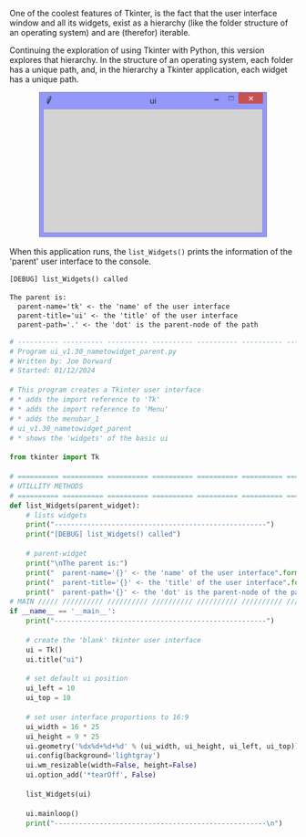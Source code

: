One of the coolest features of Tkinter, is the fact that the user interface
window and all its widgets, exist as a hierarchy (like the folder structure
of an operating system) and are (therefor) iterable.

Continuing the exploration of using Tkinter with Python, this version
explores that hierarchy. In the structure of an operating system,
each folder has a unique path, and, in the hierarchy a Tkinter
application, each widget has a unique path. 

<p align="center">
  <img width="400" alt="ui_v1.30_nametowidget_parent.py" src="illustrations/ui_v1.30_nametowidget_parent.png" />
</p>

When this application runs, the `list_Widgets()` prints the information
of the 'parent' user interface to the console.

```
[DEBUG] list_Widgets() called

The parent is:
  parent-name='tk' <- the 'name' of the user interface
  parent-title='ui' <- the 'title' of the user interface
  parent-path='.' <- the 'dot' is the parent-node of the path
```

```Python
# ---------- ---------- ---------- ---------- ---------- ---------- ---------- ----------
# Program ui_v1.30_nametowidget_parent.py
# Written by: Joe Dorward
# Started: 01/12/2024

# This program creates a Tkinter user interface
# * adds the import reference to 'Tk'
# * adds the import reference to 'Menu'
# * adds the menubar_1
# ui_v1.30_nametowidget_parent
# * shows the 'widgets' of the basic ui

from tkinter import Tk

# ========== ========== ========== ========== ========== ========== ========== ==========
# UTILLITY METHODS
# ========== ========== ========== ========== ========== ========== ========== ==========
def list_Widgets(parent_widget):
    # lists widgets
    print("----------------------------------------------------")
    print("[DEBUG] list_Widgets() called")

    # parent-widget
    print("\nThe parent is:")
    print("  parent-name='{}' <- the 'name' of the user interface".format(parent_widget.winfo_name()))
    print("  parent-title='{}' <- the 'title' of the user interface".format(parent_widget.title()))
    print("  parent-path='{}' <- the 'dot' is the parent-node of the path".format(parent_widget))
# MAIN ///// ////////// ////////// ////////// ////////// ////////// ////////// //////////
if __name__ == '__main__':        
    print("----------------------------------------------------")

    # create the 'blank' tkinter user interface
    ui = Tk()
    ui.title("ui")

    # set default ui position
    ui_left = 10
    ui_top = 10

    # set user interface proportions to 16:9
    ui_width = 16 * 25
    ui_height = 9 * 25
    ui.geometry('%dx%d+%d+%d' % (ui_width, ui_height, ui_left, ui_top))
    ui.config(background='lightgray')
    ui.wm_resizable(width=False, height=False)
    ui.option_add('*tearOff', False)

    list_Widgets(ui)

    ui.mainloop()
    print("----------------------------------------------------\n")
```
